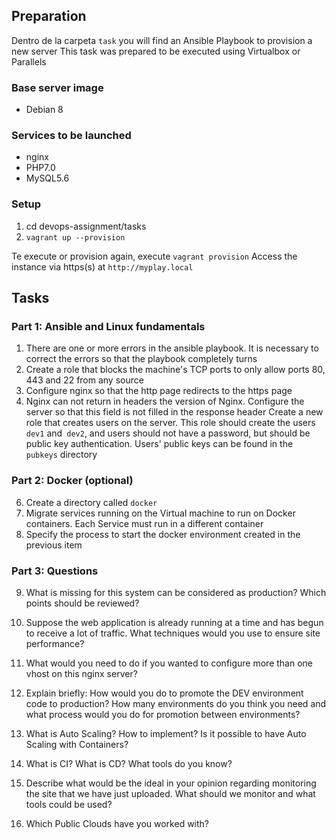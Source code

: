 ## Preparation
Dentro de la carpeta `task` you will find an Ansible Playbook to provision a new server
This task was prepared to be executed using Virtualbox or Parallels

### Base server image
- Debian 8

### Services to be launched
- nginx
- PHP7.0
- MySQL5.6

### Setup
1. cd devops-assignment/tasks 
2. `vagrant up --provision`

Te execute or provision again, execute `vagrant provision`
Access the instance via https(s) at `http://myplay.local`

## Tasks
### Part 1: Ansible and Linux fundamentals
01. There are one or more errors in the ansible playbook. It is necessary to correct the errors so that the playbook completely turns
02. Create a role that blocks the machine's TCP ports to only allow ports 80, 443 and 22 from any source
03. Configure nginx so that the http page redirects to the https page
04. Nginx can not return in headers the version of Nginx. Configure the server so that this field is not filled in the response header
Create a new role that creates users on the server. This role should create the users `dev1` and` dev2`, and users should not have a password, but should be public key authentication. Users' public keys can be found in the `pubkeys` directory


### Part 2: Docker (optional)
06. Create a directory called `docker`
07. Migrate services running on the Virtual machine to run on Docker containers. Each Service must run in a different container
08. Specify the process to start the docker environment created in the previous item

### Part 3: Questions

09. What is missing for this system can be considered as production? Which points should be reviewed?

10. Suppose the web application is already running at a time and has begun to receive a lot of traffic. What techniques would you use to ensure site performance?

11. What would you need to do if you wanted to configure more than one vhost on this nginx server?

12. Explain briefly: How would you do to promote the DEV environment code to production? How many environments do you think you need and what process would you do for promotion between environments?

13. What is Auto Scaling? How to implement? Is it possible to have Auto Scaling with Containers?

14. What is CI? What is CD? What tools do you know?

15. Describe what would be the ideal in your opinion regarding monitoring the site that we have just uploaded. What should we monitor and what tools could be used?

16. Which Public Clouds have you worked with?

